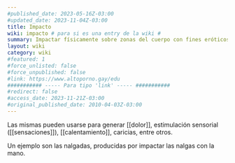 ```yaml
---
#published_date: 2023-05-16Z-03:00
#updated_date: 2023-11-04Z-03:00
title: Impacto
wiki: impacto # para si es una entry de la wiki #
summary: Impactar físicamente sobre zonas del cuerpo con fines eróticos/sensuales/catárticos.
layout: wiki
category: wiki
#featured: 1
#force_unlisted: false
#force_unpublished: false
#link: https://www.altoporno.gay/edu
########### ----- Para tipo 'link' ----- ###########
#redirect: false
#access_date: 2023-11-21Z-03:00
#original_published_date: 2010-04-03Z-03:00
---
```


Las mismas pueden usarse para generar [[dolor]], estimulación sensorial ([[sensaciones]]), [[calentamiento]], caricias, entre otros.

Un ejemplo son las nalgadas, producidas por impactar las nalgas con la mano.
